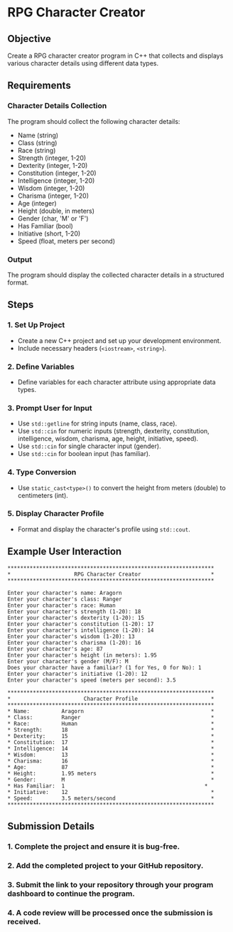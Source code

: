 # RPG Character Creator

## Objective

Create a RPG character creator program in C++ that collects and displays various character details using different data types.

## Requirements

### Character Details Collection

The program should collect the following character details:
- Name (string)
- Class (string)
- Race (string)
- Strength (integer, 1-20)
- Dexterity (integer, 1-20)
- Constitution (integer, 1-20)
- Intelligence (integer, 1-20)
- Wisdom (integer, 1-20)
- Charisma (integer, 1-20)
- Age (integer)
- Height (double, in meters)
- Gender (char, 'M' or 'F')
- Has Familiar (bool)
- Initiative (short, 1-20)
- Speed (float, meters per second)

### Output

The program should display the collected character details in a structured format.

## Steps

### 1. Set Up Project

- Create a new C++ project and set up your development environment.
- Include necessary headers (`<iostream>`, `<string>`).

### 2. Define Variables

- Define variables for each character attribute using appropriate data types.

### 3. Prompt User for Input

- Use `std::getline` for string inputs (name, class, race).
- Use `std::cin` for numeric inputs (strength, dexterity, constitution, intelligence, wisdom, charisma, age, height, initiative, speed).
- Use `std::cin` for single character input (gender).
- Use `std::cin` for boolean input (has familiar).

### 4. Type Conversion

- Use `static_cast<type>()` to convert the height from meters (double) to centimeters (int).

### 5. Display Character Profile

- Format and display the character's profile using `std::cout`.

## Example User Interaction

```plaintext
*****************************************************************
*                    RPG Character Creator                      *
*****************************************************************

Enter your character's name: Aragorn
Enter your character's class: Ranger
Enter your character's race: Human
Enter your character's strength (1-20): 18
Enter your character's dexterity (1-20): 15
Enter your character's constitution (1-20): 17
Enter your character's intelligence (1-20): 14
Enter your character's wisdom (1-20): 13
Enter your character's charisma (1-20): 16
Enter your character's age: 87
Enter your character's height (in meters): 1.95
Enter your character's gender (M/F): M
Does your character have a familiar? (1 for Yes, 0 for No): 1
Enter your character's initiative (1-20): 12
Enter your character's speed (meters per second): 3.5

*****************************************************************
*                       Character Profile                       *
*****************************************************************
* Name:          Aragorn                                        *
* Class:         Ranger                                         *
* Race:          Human                                          *
* Strength:      18                                             *
* Dexterity:     15                                             *
* Constitution:  17                                             *
* Intelligence:  14                                             *
* Wisdom:        13                                             *
* Charisma:      16                                             *
* Age:           87                                             *
* Height:        1.95 meters                                    *
* Gender:        M                                              *
* Has Familiar:  1                                            *
* Initiative:    12                                             *
* Speed:         3.5 meters/second                              *
*****************************************************************
```
## Submission Details

### 1. Complete the project and ensure it is bug-free.

### 2. Add the completed project to your GitHub repository.

### 3. Submit the link to your repository through your program dashboard to continue the program.

### 4. A code review will be processed once the submission is received.
